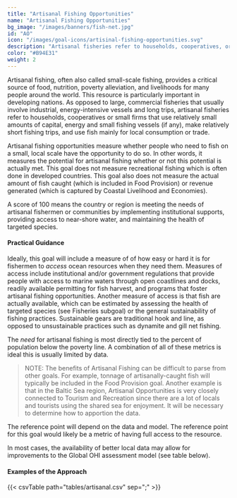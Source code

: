 ```yaml
---
title: "Artisanal Fishing Opportunities"
name: "Artisanal Fishing Opportunities"
bg_image: "/images/banners/fish-net.jpg"
id: "AO"
icon: "/images/goal-icons/artisinal-fishing-opportunities.svg"
description: "Artisanal fisheries refer to households, cooperatives, or small firms that use fish mainly for local consumption or trade (a.k.a. small-scale fishing)"
color: "#B94E31"
weight: 2
---
```


Artisanal fishing, often also called small-scale fishing, provides a critical source of food, nutrition, poverty alleviation, and livelihoods for many people around the world. This resource is particularly important in developing nations. As opposed to large, commercial fisheries that usually involve industrial, energy-intensive vessels and long trips, artisanal fisheries refer to households, cooperatives or small firms that use relatively small amounts of capital, energy and small fishing vessels (if any), make relatively short fishing trips, and use fish mainly for local consumption or trade.

Artisanal fishing opportunities measure whether people who need to fish on a small, local scale have the opportunity to do so. In other words, it measures the potential for artisanal fishing whether or not this potential is actually met. This goal does not measure recreational fishing which is often done in developed countries. This goal also does not measure the actual amount of fish caught (which is included in Food Provision) or revenue generated (which is captured by Coastal Livelihood and Economies). 

A score of 100 means the country or region is meeting the needs of artisanal fishermen or communities by implementing institutional supports, providing access to near-shore water, and maintaining the health of targeted species.

#### Practical Guidance

Ideally, this goal will include a measure of of how easy or hard it is for fishermen to *access* ocean resources when they need them. Measures of access include institutional and/or government regulations that provide people with access to marine waters through open coastlines and docks, readily available permitting for fish harvest, and programs that foster artisanal fishing opportunities. Another measure of access is that fish are actually available, which can be estimated by assessing the health of targeted species (see Fisheries subgoal) or the general sustainability of fishing practices. Sustainable gears are traditional hook and line, as opposed to unsustainable practices such as dynamite and gill net fishing. 

The *need* for artisanal fishing is most directly tied to the percent of population below the poverty line. A combination of all of these metrics is ideal this is usually limited by data.

> NOTE: The benefits of Artisanal Fishing can be difficult to parse from other goals. For example, tonnage of artisanally-caught fish will typically be included in the Food Provision goal. Another example is that in the Baltic Sea region, Artisanal Opportunities is very closely connected to Tourism and Recreation since there are a lot of locals and tourists using the shared sea for enjoyment. It will be necessary to determine how to apportion the data.

The reference point will depend on the data and model. The reference point for this goal would likely be a metric of having full access to the resource. 

In most cases, the availability of better local data may allow for improvements to the Global OHI assessment model (see table below). 


#### Examples of the Approach
{{< csvTable path="tables/artisanal.csv" sep=";" >}}

